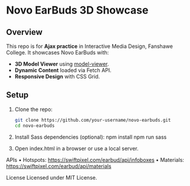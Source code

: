 # Novo EarBuds 3D Showcase

## Overview

This repo is for **Ajax practice** in Interactive Media Design, Fanshawe College. It showcases Novo EarBuds with:

- **3D Model Viewer** using [model-viewer](https://modelviewer.dev/).
- **Dynamic Content** loaded via Fetch API.
- **Responsive Design** with CSS Grid.

## Setup

1. Clone the repo:

   ```bash
   git clone https://github.com/your-username/novo-earbuds.git
   cd novo-earbuds

   ```

2. Install Sass dependencies (optional):
   npm install
   npm run sass

3. Open index.html in a browser or use a local server.

APIs
• Hotspots: https://swiftpixel.com/earbud/api/infoboxes
• Materials: https://swiftpixel.com/earbud/api/materials

License
Licensed under MIT License.
